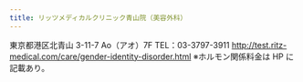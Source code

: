 ```yaml
---
title: リッツメディカルクリニック青山院（美容外科）
---
```


東京都港区北青山 3-11-7 Ao（アオ）7F
TEL：03-3797-3911
<http://test.ritz-medical.com/care/gender-identity-disorder.html>
※ホルモン関係料金は HP に記載あり。

